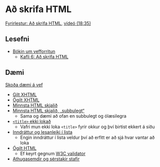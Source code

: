 # Að skrifa HTML

[Fyrirlestur: Að skrifa HTML](1.ad-skrifa-html.md), [vídeó (18:35)](https://youtu.be/PQADk732nVE)

## Lesefni

* [Bókin um vefforritun](https://bok.vefforritun.is/)
  * [Kafli 6: Að skrifa HTML](https://bok.vefforritun.is/06.ad-skrifa-html.html)

## Dæmi

[Skoða dæmi á vef](https://vefforritun.github.io/vef1-2023/namsefni/05.ad-skrifa-html)

* [Gilt XHTML](daemi/valid.xhtml)
* [Ógilt XHTML](daemi/invalid.xhtml)
* [Minnsta HTML skjalið](daemi/min.html)
* [Minnsta HTML skjalið, „subbulegt“](daemi/min.ugly.html)
  * Sama og dæmi að ofan en subbulegt og ólæsilegra
* [`<title>` ekki lokað](daemi/title.html)
  * Vafri mun ekki loka `<title>` fyrir okkur og því birtist ekkert á síðu
* [Inndráttur og lesanleiki í lista](daemi/indent.html)
  * Engin inndráttur í lista veldur því að erfitt er að sjá hvar vantar að loka
* [Ógilt HTML](daemi/invalid.html)
  * Ef keyrt gegnum [W3C validator](https://validator.w3.org/)
* [Athugasemdir og sérstakir stafir](daemi/other.html)
